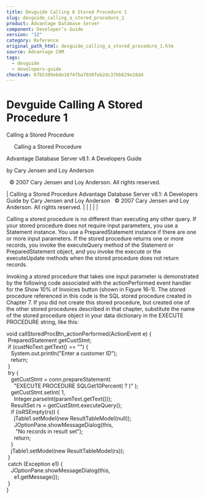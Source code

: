 ```yaml
---
title: Devguide Calling A Stored Procedure 1
slug: devguide_calling_a_stored_procedure_1
product: Advantage Database Server
component: Developer’s Guide
version: "12"
category: Reference
original_path_html: devguide_calling_a_stored_procedure_1.htm
source: Advantage CHM
tags:
  - devguide
  - developers-guide
checksum: 67b5309ebde1074fba7038feb2dc37bb629e28d4
---
```


# Devguide Calling A Stored Procedure 1

Calling a Stored Procedure

     Calling a Stored Procedure

Advantage Database Server v8.1: A Developers Guide

by Cary Jensen and Loy Anderson

  © 2007 Cary Jensen and Loy Anderson. All rights reserved.

| Calling a Stored Procedure  Advantage Database Server v8.1: A Developers Guide  by Cary Jensen and Loy Anderson    © 2007 Cary Jensen and Loy Anderson. All rights reserved. |  |  |  |  |

Calling a stored procedure is no different than executing any other query. If your stored procedure does not require input parameters, you use a Statement instance. You use a PreparedStatement instance if there are one or more input parameters. If the stored procedure returns one or more records, you invoke the executeQuery method of the Statement or PreparedStatement object, and you invoke the execute or the executeUpdate methods when the stored procedure does not return records.

Invoking a stored procedure that takes one input parameter is demonstrated by the following code associated with the actionPerformed event handler for the Show 10% of Invoices button (shown in Figure 16-1). The stored procedure referenced in this code is the SQL stored procedure created in Chapter 7. If you did not create this stored procedure, but created one of the other stored procedures described in that chapter, substitute the name of the stored procedure object in your data dictionary in the EXECUTE PROCEDURE string, like this:

void callStoredProcBtn\_actionPerformed(ActionEvent e) {  
  PreparedStatement getCustStmt;  
  if (custNoText.getText() == "") {  
    System.out.println("Enter a customer ID");  
    return;  
  }  
  try {  
    getCustStmt = conn.prepareStatement(  
      "EXECUTE PROCEDURE SQLGet10Percent( ? )" );  
    getCustStmt.setInt( 1,  
      Integer.parseInt(paramText.getText()));  
    ResultSet rs = getCustStmt.executeQuery();  
    if (isRSEmpty(rs)) {  
      jTable1.setModel(new ResultTableModel(null));  
      JOptionPane.showMessageDialog(this,  
       "No records in result set");  
      return;  
    }  
    jTable1.setModel(new ResultTableModel(rs));  
  }  
  catch (Exception e1) {  
    JOptionPane.showMessageDialog(this,  
      e1.getMessage());  
  }  
}
